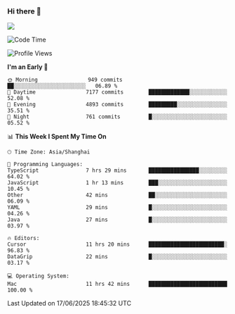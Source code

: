 ### Hi there 👋

<!--
**JJAYCHEN1e/jjaychen1e** is a ✨ _special_ ✨ repository because its `README.md` (this file) appears on your GitHub profile.

Here are some ideas to get you started:

- 🔭 I’m currently working on ...
- 🌱 I’m currently learning ...
- 👯 I’m looking to collaborate on ...
- 🤔 I’m looking for help with ...
- 💬 Ask me about ...
- 📫 How to reach me: ...
- 😄 Pronouns: ...
- ⚡ Fun fact: ...
-->

[![](https://github-readme-stats.vercel.app/api?username=jjaychen1e&show_icons=true)](https://github.com/jjaychen1e/github-readme-stats?count_private=true)

<!--START_SECTION:waka-->
![Code Time](http://img.shields.io/badge/Code%20Time-2%2C056%20hrs%2036%20mins-blue)

![Profile Views](http://img.shields.io/badge/Profile%20Views-1-blue)

**I'm an Early 🐤** 

```text
🌞 Morning                949 commits         ██░░░░░░░░░░░░░░░░░░░░░░░   06.89 % 
🌆 Daytime                7177 commits        █████████████░░░░░░░░░░░░   52.08 % 
🌃 Evening                4893 commits        █████████░░░░░░░░░░░░░░░░   35.51 % 
🌙 Night                  761 commits         █░░░░░░░░░░░░░░░░░░░░░░░░   05.52 % 
```


📊 **This Week I Spent My Time On** 

```text
🕑︎ Time Zone: Asia/Shanghai

💬 Programming Languages: 
TypeScript               7 hrs 29 mins       ████████████████░░░░░░░░░   64.02 % 
JavaScript               1 hr 13 mins        ███░░░░░░░░░░░░░░░░░░░░░░   10.45 % 
Other                    42 mins             ██░░░░░░░░░░░░░░░░░░░░░░░   06.09 % 
YAML                     29 mins             █░░░░░░░░░░░░░░░░░░░░░░░░   04.26 % 
Java                     27 mins             █░░░░░░░░░░░░░░░░░░░░░░░░   03.97 % 

🔥 Editors: 
Cursor                   11 hrs 20 mins      ████████████████████████░   96.83 % 
DataGrip                 22 mins             █░░░░░░░░░░░░░░░░░░░░░░░░   03.17 % 

💻 Operating System: 
Mac                      11 hrs 42 mins      █████████████████████████   100.00 % 
```


 Last Updated on 17/06/2025 18:45:32 UTC
<!--END_SECTION:waka-->
